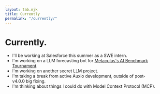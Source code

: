 ```yaml
---
layout: tab.njk
title: Currently
permalink: "/currently/"
---
```


<h1>Currently.</h1>

- I'll be working at Salesforce this summer as a SWE intern.
- I'm working on a LLM forecasting bot for [Metaculus's AI Benchmark Tournament](https://www.metaculus.com/aib/).
- I'm working on another secret LLM project.
- I'm taking a break from active Auxio development, outside of post-v4.0.0 big fixing.
- I'm thinking about things I could do with Model Context Protocol (MCP).
